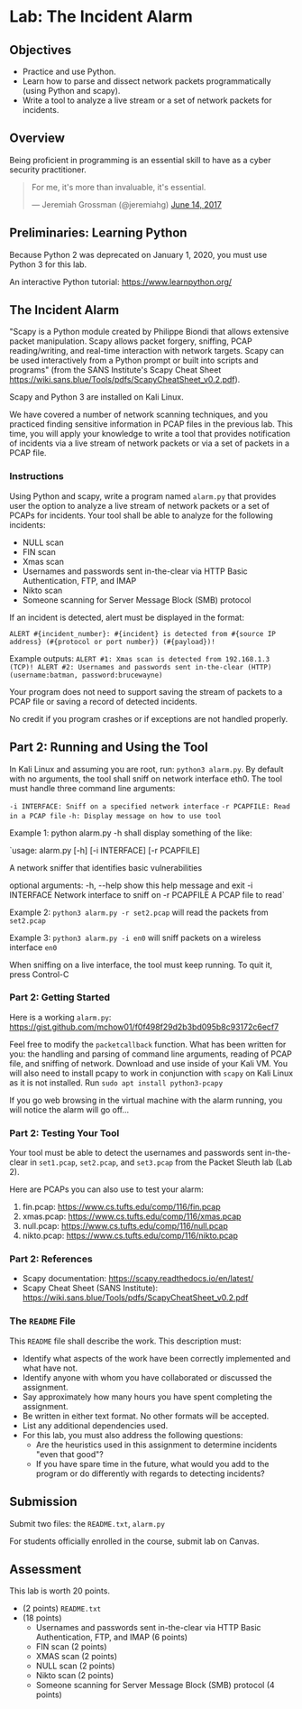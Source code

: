 # Lab: The Incident Alarm

## Objectives
* Practice and use Python.
* Learn how to parse and dissect network packets programmatically (using Python and scapy).
* Write a tool to analyze a live stream or a set of network packets for incidents.

## Overview
Being proficient in programming is an essential skill to have as a cyber security practitioner.

<blockquote class="twitter-tweet" data-lang="en"><p lang="en" dir="ltr">For me, it&#39;s more than invaluable, it&#39;s essential.</p>&mdash; Jeremiah Grossman (@jeremiahg) <a href="https://twitter.com/jeremiahg/status/875111993463644160">June 14, 2017</a></blockquote>

## Preliminaries: Learning Python
Because Python 2 was deprecated on January 1, 2020, you must use Python 3 for this lab.

An interactive Python tutorial: https://www.learnpython.org/

## The Incident Alarm
"Scapy is a Python module created by Philippe Biondi that allows extensive packet manipulation. Scapy allows packet forgery, sniffing, PCAP reading/writing, and real-time interaction with network targets. Scapy can be used interactively from a Python prompt or built into scripts and programs" (from the SANS Institute's Scapy Cheat Sheet https://wiki.sans.blue/Tools/pdfs/ScapyCheatSheet_v0.2.pdf).

Scapy and Python 3 are installed on Kali Linux.

We have covered a number of network scanning techniques, and you practiced finding sensitive information in PCAP files in the previous lab. This time, you will apply your knowledge to write a tool that provides notification of incidents via a live stream of network packets or via a set of packets in a PCAP file.

### Instructions
Using Python and scapy, write a program named `alarm.py` that provides user the option to analyze a live stream of network packets or a set of PCAPs for incidents. Your tool shall be able to analyze for the following incidents:

* NULL scan
* FIN scan
* Xmas scan
* Usernames and passwords sent in-the-clear via HTTP Basic Authentication, FTP, and IMAP
* Nikto scan
* Someone scanning for Server Message Block (SMB) protocol

If an incident is detected, alert must be displayed in the format:

`ALERT #{incident_number}: #{incident} is detected from #{source IP address} (#{protocol or port number}) (#{payload})!`

Example outputs: `ALERT #1: Xmas scan is detected from 192.168.1.3 (TCP)! ALERT #2: Usernames and passwords sent in-the-clear (HTTP) (username:batman, password:brucewayne)`

Your program does not need to support saving the stream of packets to a PCAP file or saving a record of detected incidents.

No credit if you program crashes or if exceptions are not handled properly.

## Part 2: Running and Using the Tool
In Kali Linux and assuming you are root, run: `python3 alarm.py`. By default with no arguments, the tool shall sniff on network interface eth0. The tool must handle three command line arguments:

`-i INTERFACE: Sniff on a specified network interface`
`-r PCAPFILE: Read in a PCAP file`
`-h: Display message on how to use tool`

Example 1: python alarm.py -h shall display something of the like:

`usage: alarm.py [-h] [-i INTERFACE] [-r PCAPFILE]

A network sniffer that identifies basic vulnerabilities

optional arguments: -h, --help show this help message and exit -i INTERFACE Network interface to sniff on -r PCAPFILE A PCAP file to read`

Example 2: `python3 alarm.py -r set2.pcap` will read the packets from `set2.pcap`

Example 3: `python3 alarm.py -i en0` will sniff packets on a wireless interface `en0`

When sniffing on a live interface, the tool must keep running. To quit it, press Control-C

### Part 2: Getting Started
Here is a working `alarm.py`: https://gist.github.com/mchow01/f0f498f29d2b3bd095b8c93172c6ecf7

Feel free to modify the `packetcallback` function. What has been written for you: the handling and parsing of command line arguments, reading of PCAP file, and sniffing of network. Download and use inside of your Kali VM. You will also need to install pcapy to work in conjunction with `scapy` on Kali Linux as it is not installed. Run `sudo apt install python3-pcapy`

If you go web browsing in the virtual machine with the alarm running, you will notice the alarm will go off...

### Part 2: Testing Your Tool
Your tool must be able to detect the usernames and passwords sent in-the-clear in `set1.pcap`, `set2.pcap`, and `set3.pcap` from the Packet Sleuth lab (Lab 2).

Here are PCAPs you can also use to test your alarm:

1. fin.pcap: https://www.cs.tufts.edu/comp/116/fin.pcap
2. xmas.pcap: https://www.cs.tufts.edu/comp/116/xmas.pcap
3. null.pcap: https://www.cs.tufts.edu/comp/116/null.pcap
4. nikto.pcap: https://www.cs.tufts.edu/comp/116/nikto.pcap

### Part 2: References
* Scapy documentation: https://scapy.readthedocs.io/en/latest/
* Scapy Cheat Sheet (SANS Institute): https://wiki.sans.blue/Tools/pdfs/ScapyCheatSheet_v0.2.pdf

### The `README` File
This `README` file shall describe the work. This description must:

* Identify what aspects of the work have been correctly implemented and what have not.
* Identify anyone with whom you have collaborated or discussed the assignment.
* Say approximately how many hours you have spent completing the assignment.
* Be written in either text format. No other formats will be accepted.
* List any additional dependencies used.
* For this lab, you must also address the following questions:
  - Are the heuristics used in this assignment to determine incidents "even that good"?
  - If you have spare time in the future, what would you add to the program or do differently with regards to detecting incidents?

## Submission
Submit two files: the `README.txt`, `alarm.py`

For students officially enrolled in the course, submit lab on Canvas.

## Assessment
This lab is worth 20 points.

* (2 points) `README.txt`
* (18 points)
  - Usernames and passwords sent in-the-clear via HTTP Basic Authentication, FTP, and IMAP (6 points)
  - FIN scan (2 points)
  - XMAS scan (2 points)
  - NULL scan (2 points)
  - Nikto scan (2 points)
  - Someone scanning for Server Message Block (SMB) protocol (4 points)
